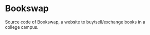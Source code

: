 Bookswap
========

Source code of Bookswap, a website to buy/sell/exchange books in a college campus.
